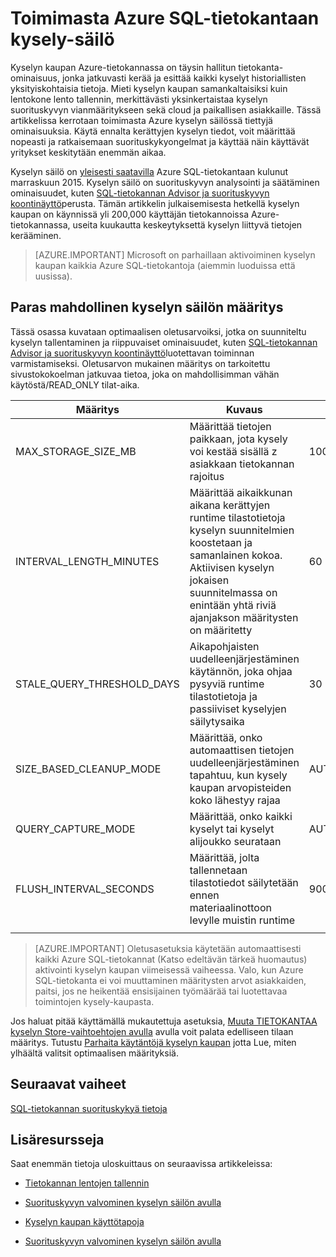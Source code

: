 <properties
   pageTitle="Liiketoiminnan kyselyn kaupan Azure SQL-tietokantaan"
   description="Lue, miten toimia kyselyn säilön Azure SQL-tietokantaan"
   keywords=""
   services="sql-database"
   documentationCenter=""
   authors="CarlRabeler"
   manager="jhubbard"
   editor=""/>

<tags
   ms.service="sql-database"
   ms.devlang="NA"
   ms.topic="article"
   ms.tgt_pltfrm="sqldb-performance"
   ms.workload="data-management"
   ms.date="08/16/2016"
   ms.author="carlrab"/>

# <a name="operating-the-query-store-in-azure-sql-database"></a>Toimimasta Azure SQL-tietokantaan kysely-säilö 

Kyselyn kaupan Azure-tietokannassa on täysin hallitun tietokanta-ominaisuus, jonka jatkuvasti kerää ja esittää kaikki kyselyt historiallisten yksityiskohtaisia tietoja. Mieti kyselyn kaupan samankaltaisiksi kuin lentokone lento tallennin, merkittävästi yksinkertaistaa kyselyn suorituskyvyn vianmääritykseen sekä cloud ja paikallisen asiakkaille. Tässä artikkelissa kerrotaan toimimasta Azure kyselyn säilössä tiettyjä ominaisuuksia. Käytä ennalta kerättyjen kyselyn tiedot, voit määrittää nopeasti ja ratkaisemaan suorituskykyongelmat ja käyttää näin käyttävät yritykset keskitytään enemmän aikaa. 

Kyselyn säilö on [yleisesti saatavilla](https://azure.microsoft.com/updates/general-availability-azure-sql-database-query-store/) Azure SQL-tietokantaan kulunut marraskuun 2015. Kyselyn säilö on suorituskyvyn analysointi ja säätäminen ominaisuudet, kuten [SQL-tietokannan Advisor ja suorituskyvyn koontinäyttö](https://azure.microsoft.com/updates/sqldatabaseadvisorga/)perusta. Tämän artikkelin julkaisemisesta hetkellä kyselyn kaupan on käynnissä yli 200,000 käyttäjän tietokannoissa Azure-tietokannassa, useita kuukautta keskeytyksettä kyselyn liittyvä tietojen kerääminen.

> [AZURE.IMPORTANT] Microsoft on parhaillaan aktivoiminen kyselyn kaupan kaikkia Azure SQL-tietokantoja (aiemmin luoduissa että uusissa). 

## <a name="optimal-query-store-configuration"></a>Paras mahdollinen kyselyn säilön määritys

Tässä osassa kuvataan optimaalisen oletusarvoiksi, jotka on suunniteltu kyselyn tallentaminen ja riippuvaiset ominaisuudet, kuten [SQL-tietokannan Advisor ja suorituskyvyn koontinäyttö](https://azure.microsoft.com/updates/sqldatabaseadvisorga/)luotettavan toiminnan varmistamiseksi. Oletusarvon mukainen määritys on tarkoitettu sivustokokoelman jatkuvaa tietoa, joka on mahdollisimman vähän käytöstä/READ_ONLY tilat-aika.

| Määritys | Kuvaus | Oletusarvo | Kommentti |
| ------------- | ----------- | ------- | ------- |
| MAX_STORAGE_SIZE_MB | Määrittää tietojen paikkaan, jota kysely voi kestää sisällä z asiakkaan tietokannan rajoitus | 100 | Uusien tietokantojen voimassa |
| INTERVAL_LENGTH_MINUTES | Määrittää aikaikkunan aikana kerättyjen runtime tilastotietoja kyselyn suunnitelmien koostetaan ja samanlainen kokoa. Aktiivisen kyselyn jokaisen suunnitelmassa on enintään yhtä riviä ajanjakson määritysten on määritetty | 60   | Uusien tietokantojen voimassa |
| STALE_QUERY_THRESHOLD_DAYS | Aikapohjaisten uudelleenjärjestäminen käytännön, joka ohjaa pysyviä runtime tilastotietoja ja passiiviset kyselyjen säilytysaika | 30 | Uusien tietokantojen ja edellisen oletusarvo (367)-tietokantojen voimassa |
| SIZE_BASED_CLEANUP_MODE | Määrittää, onko automaattisen tietojen uudelleenjärjestäminen tapahtuu, kun kysely kaupan arvopisteiden koko lähestyy rajaa | AUTOMAATTINEN | Kaikkien tietokantojen voimassa |
| QUERY_CAPTURE_MODE | Määrittää, onko kaikki kyselyt tai kyselyt alijoukko seurataan | AUTOMAATTINEN | Kaikkien tietokantojen voimassa |
| FLUSH_INTERVAL_SECONDS | Määrittää, jolta tallennetaan tilastotiedot säilytetään ennen materiaalinottoon levylle muistin runtime | 900 | Uusien tietokantojen voimassa |
||||||

> [AZURE.IMPORTANT] Oletusasetuksia käytetään automaattisesti kaikki Azure SQL-tietokannat (Katso edeltävän tärkeä huomautus) aktivointi kyselyn kaupan viimeisessä vaiheessa. Valo, kun Azure SQL-tietokanta ei voi muuttaminen määritysten arvot asiakkaiden, paitsi, jos ne heikentää ensisijainen työmäärää tai luotettavaa toimintojen kysely-kaupasta.

Jos haluat pitää käyttämällä mukautettuja asetuksia, [Muuta TIETOKANTAA kyselyn Store-vaihtoehtojen avulla](https://msdn.microsoft.com/library/bb522682.aspx) avulla voit palata edelliseen tilaan määritys. Tutustu [Parhaita käytäntöjä kyselyn kaupan](https://msdn.microsoft.com/library/mt604821.aspx) jotta Lue, miten ylhäältä valitsit optimaalisen määrityksiä.

## <a name="next-steps"></a>Seuraavat vaiheet

[SQL-tietokannan suorituskykyä tietoja](sql-database-performance.md)

## <a name="additional-resources"></a>Lisäresursseja

Saat enemmän tietoja uloskuittaus on seuraavissa artikkeleissa:

- [Tietokannan lentojen tallennin](https://azure.microsoft.com/blog/query-store-a-flight-data-recorder-for-your-database) 

- [Suorituskyvyn valvominen kyselyn säilön avulla](https://msdn.microsoft.com/library/dn817826.aspx)

- [Kyselyn kaupan käyttötapoja](https://msdn.microsoft.com/library/mt614796.aspx)

- [Suorituskyvyn valvominen kyselyn säilön avulla](https://msdn.microsoft.com/library/dn817826.aspx) 
